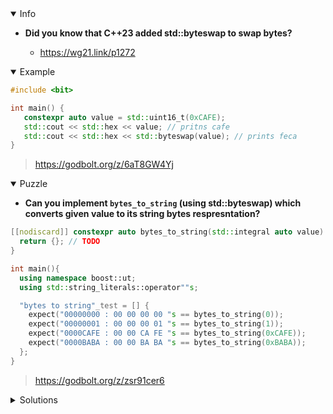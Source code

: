 <details open><summary>Info</summary><p>

* **Did you know that C++23 added std::byteswap to swap bytes?**

  * https://wg21.link/p1272

</p></details><details open><summary>Example</summary><p>

```cpp
#include <bit>

int main() {
   constexpr auto value = std::uint16_t(0xCAFE);
   std::cout << std::hex << value; // pritns cafe
   std::cout << std::hex << std::byteswap(value); // prints feca
}
```

> https://godbolt.org/z/6aT8GW4Yj

</p></details><details open><summary>Puzzle</summary><p>

* **Can you implement `bytes_to_string` (using std::byteswap) which converts given value to its string bytes respresntation?**

```cpp
[[nodiscard]] constexpr auto bytes_to_string(std::integral auto value) -> std::string{
  return {}; // TODO
}

int main(){
  using namespace boost::ut;
  using std::string_literals::operator""s;

  "bytes to string"_test = [] {
    expect("00000000 : 00 00 00 00 "s == bytes_to_string(0));
    expect("00000001 : 00 00 00 01 "s == bytes_to_string(1));
    expect("0000CAFE : 00 00 CA FE "s == bytes_to_string(0xCAFE));
    expect("0000BABA : 00 00 BA BA "s == bytes_to_string(0xBABA));
  };
}
```

> https://godbolt.org/z/zsr91cer6

</p></details><details><summary>Solutions</summary><p>
